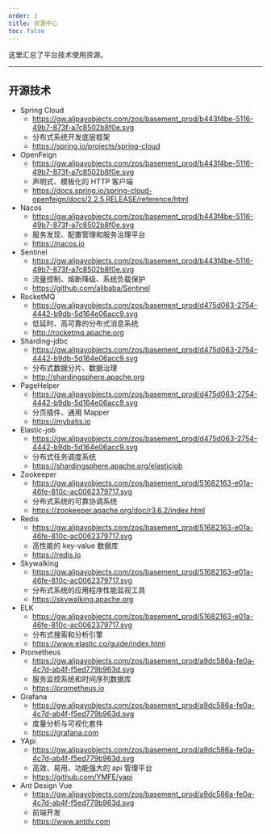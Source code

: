 ```yaml
---
order: 1
title: 资源中心
toc: false
---
```


这里汇总了平台技术使用资源。

---

## 开源技术

<div class="next-block-use-cards"></div>

- Spring Cloud
  - https://gw.alipayobjects.com/zos/basement_prod/b443f4be-5116-49b7-873f-a7c8502b8f0e.svg
  - 分布式系统开发底层框架
  - https://spring.io/projects/spring-cloud
- OpenFeign
  - https://gw.alipayobjects.com/zos/basement_prod/b443f4be-5116-49b7-873f-a7c8502b8f0e.svg
  - 声明式、模板化的 HTTP 客户端
  - https://docs.spring.io/spring-cloud-openfeign/docs/2.2.5.RELEASE/reference/html
- Nacos
  - https://gw.alipayobjects.com/zos/basement_prod/b443f4be-5116-49b7-873f-a7c8502b8f0e.svg
  - 服务发现、配置管理和服务治理平台
  - https://nacos.io
- Sentinel
  - https://gw.alipayobjects.com/zos/basement_prod/b443f4be-5116-49b7-873f-a7c8502b8f0e.svg
  - 流量控制、熔断降级、系统负载保护
  - https://github.com/alibaba/Sentinel
- RocketMQ
  - https://gw.alipayobjects.com/zos/basement_prod/d475d063-2754-4442-b9db-5d164e06acc9.svg
  - 低延时、高可靠的分布式消息系统
  - http://rocketmq.apache.org
- Sharding-jdbc
  - https://gw.alipayobjects.com/zos/basement_prod/d475d063-2754-4442-b9db-5d164e06acc9.svg
  - 分布式数据分片、数据治理
  - http://shardingsphere.apache.org
- PageHelper
  - https://gw.alipayobjects.com/zos/basement_prod/d475d063-2754-4442-b9db-5d164e06acc9.svg
  - 分页插件、通用 Mapper
  - https://mybatis.io
- Elastic-job
  - https://gw.alipayobjects.com/zos/basement_prod/d475d063-2754-4442-b9db-5d164e06acc9.svg
  - 分布式任务调度系统
  - https://shardingsphere.apache.org/elasticjob
- Zookeeper
  - https://gw.alipayobjects.com/zos/basement_prod/51682163-e01a-46fe-810c-ac0062379717.svg
  - 分布式系统的可靠协调系统
  - https://zookeeper.apache.org/doc/r3.6.2/index.html
- Redis
  - https://gw.alipayobjects.com/zos/basement_prod/51682163-e01a-46fe-810c-ac0062379717.svg
  - 高性能的 key-value 数据库
  - https://redis.io
- Skywalking
  - https://gw.alipayobjects.com/zos/basement_prod/51682163-e01a-46fe-810c-ac0062379717.svg
  - 分布式系统的应用程序性能监视工具
  - https://skywalking.apache.org
- ELK
  - https://gw.alipayobjects.com/zos/basement_prod/51682163-e01a-46fe-810c-ac0062379717.svg
  - 分布式搜索和分析引擎
  - https://www.elastic.co/guide/index.html
- Prometheus
  - https://gw.alipayobjects.com/zos/basement_prod/a9dc586a-fe0a-4c7d-ab4f-f5ed779b963d.svg
  - 服务监控系统和时间序列数据库
  - https://prometheus.io
- Grafana
  - https://gw.alipayobjects.com/zos/basement_prod/a9dc586a-fe0a-4c7d-ab4f-f5ed779b963d.svg
  - 度量分析与可视化套件
  - https://grafana.com
- YApi
  - https://gw.alipayobjects.com/zos/basement_prod/a9dc586a-fe0a-4c7d-ab4f-f5ed779b963d.svg
  - 高效、易用、功能强大的 api 管理平台
  - https://github.com/YMFE/yapi
- Ant Design Vue
  - https://gw.alipayobjects.com/zos/basement_prod/a9dc586a-fe0a-4c7d-ab4f-f5ed779b963d.svg
  - 前端开发
  - https://www.antdv.com
